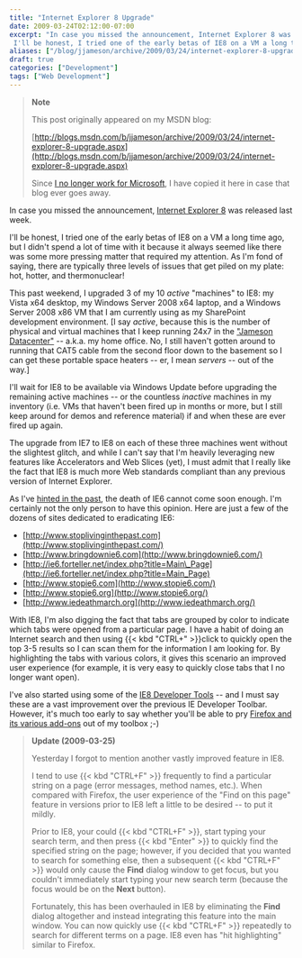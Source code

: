 ```yaml
---
title: "Internet Explorer 8 Upgrade"
date: 2009-03-24T02:12:00-07:00
excerpt: "In case you missed the announcement, Internet Explorer 8 was released last week. 
 I'll be honest, I tried one of the early betas of IE8 on a VM a long time ago, but I didn't spend a lot of time with it because it always seemed like there was some more..."
aliases: ["/blog/jjameson/archive/2009/03/24/internet-explorer-8-upgrade.aspx"]
draft: true
categories: ["Development"]
tags: ["Web Development"]
---
```


> **Note**
>
> This post originally appeared on my MSDN blog:
>
> [http://blogs.msdn.com/b/jjameson/archive/2009/03/24/internet-explorer-8-upgrade.aspx](http://blogs.msdn.com/b/jjameson/archive/2009/03/24/internet-explorer-8-upgrade.aspx)
>
> Since [I no longer work for Microsoft](/blog/jjameson/2011/09/02/last-day-with-microsoft), I have copied it here in case that blog                 ever goes away.

In case you missed the announcement, [Internet Explorer 8](http://www.microsoft.com/windows/internet-explorer/default.aspx) was released last week.

I'll be honest, I tried one of the early betas of IE8 on a VM a long time ago, but         I didn't spend a lot of time with it because it always seemed like there was some         more pressing matter that required my attention. As I'm fond of saying, there are         typically three levels of issues that get piled on my plate: hot, hotter, and thermonuclear!

This past weekend, I upgraded 3 of my 10 *active* "machines" to IE8: my Vista         x64 desktop, my Windows Server 2008 x64 laptop, and a Windows Server 2008 x86 VM         that I am currently using as my SharePoint development environment. [I say *active*,         because this is the number of physical and virtual machines that I keep running         24x7 in the ["Jameson Datacenter"](/blog/jjameson/2009/09/14/the-jameson-datacenter) -- a.k.a. my home office. No, I still haven't gotten         around to running that CAT5 cable from the second floor down to the basement so         I can get these portable space heaters -- er, I mean *servers* -- out of         the way.]

I'll wait for IE8 to be available via Windows Update before upgrading the remaining         active machines -- or the countless *inactive* machines in my inventory (i.e.         VMs that haven't been fired up in months or more, but I still keep around for demos         and reference material) if and when these are ever fired up again.

The upgrade from IE7 to IE8 on each of these three machines went without the slightest         glitch, and while I can't say that I'm heavily leveraging new features like Accelerators         and Web Slices (yet), I must admit that I really like the fact that IE8 is much         more Web standards compliant than any previous version of Internet Explorer.

As I've [hinted
in the past](/blog/jjameson/2008/10/20/fessing-up-about-firefox), the death of IE6 cannot come soon enough. I'm certainly not         the only person to have this opinion. Here are just a few of the dozens of sites         dedicated to eradicating IE6:

- [http://www.stoplivinginthepast.com](http://www.stoplivinginthepast.com/)
- [http://www.bringdownie6.com](http://www.bringdownie6.com/)
- [http://ie6.forteller.net/index.php?title=Main\_Page](http://ie6.forteller.net/index.php?title=Main_Page)
- [http://www.stopie6.com](http://www.stopie6.com/)
- [http://www.stopie6.org](http://www.stopie6.org/)
- [http://www.iedeathmarch.org](http://www.iedeathmarch.org/)

With IE8, I'm also digging the fact that tabs are grouped by color to indicate which         tabs were opened from a particular page. I have a habit of doing an Internet search         and then using {{< kbd "CTRL+" >}}click to quickly open the top 3-5 results so I can         scan them for the information I am looking for. By highlighting the tabs with various         colors, it gives this scenario an improved user experience (for example, it is very         easy to quickly close tabs that I no longer want open).

I've also started using some of the [IE8 Developer Tools](http://msdn.microsoft.com/en-us/library/dd565628%28VS.85%29.aspx) -- and I must say these are a vast improvement over         the previous IE Developer Toolbar. However, it's much too early to say whether you'll         be able to pry [Firefox and its various add-ons](/blog/jjameson/2008/10/20/fessing-up-about-firefox) out of my toolbox ;-)

> **Update (2009-03-25)**
>
> Yesterday I forgot to mention another vastly improved feature in IE8.
>
> I tend to use {{< kbd "CTRL+F" >}} frequently to find a particular string on a page                 (error messages, method names, etc.). When compared with Firefox, the user experience                 of the "Find on this page" feature in versions prior to IE8 left a little to be                 desired -- to put it mildly.
>
> Prior to IE8, your could {{< kbd "CTRL+F" >}}, start typing your search term, and then                 press {{< kbd "Enter" >}} to quickly find the specified string on the page; however,                 if you decided that you wanted to search for something else, then a subsequent {{< kbd "CTRL+F" >}} would only cause the **Find** dialog window to get                 focus, but you couldn't immediately start typing your new search term (because the                 focus would be on the **Next** button).
>
> Fortunately, this has been overhauled in IE8 by eliminating the **Find**                 dialog altogether and instead integrating this feature into the main window. You                 can now quickly use {{< kbd "CTRL+F" >}} repeatedly to search for different terms on                 a page. IE8 even has "hit highlighting" similar to Firefox.

